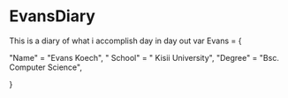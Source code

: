 # EvansDiary
This is a diary of what i accomplish day in day out 
 var Evans =  {
  
  "Name" = "Evans Koech",
  " School"  = " Kisii University",
  "Degree"  = "Bsc. Computer Science",
  
  }
